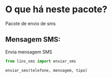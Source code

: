 O que há neste pacote?
============

Pacote de envio de sms

Mensagem SMS:
------------

Envia mensagem SMS

~~~python
from lins_sms import enviar_sms

enviar_sms(telefone, mensagem, tipo)

~~~
